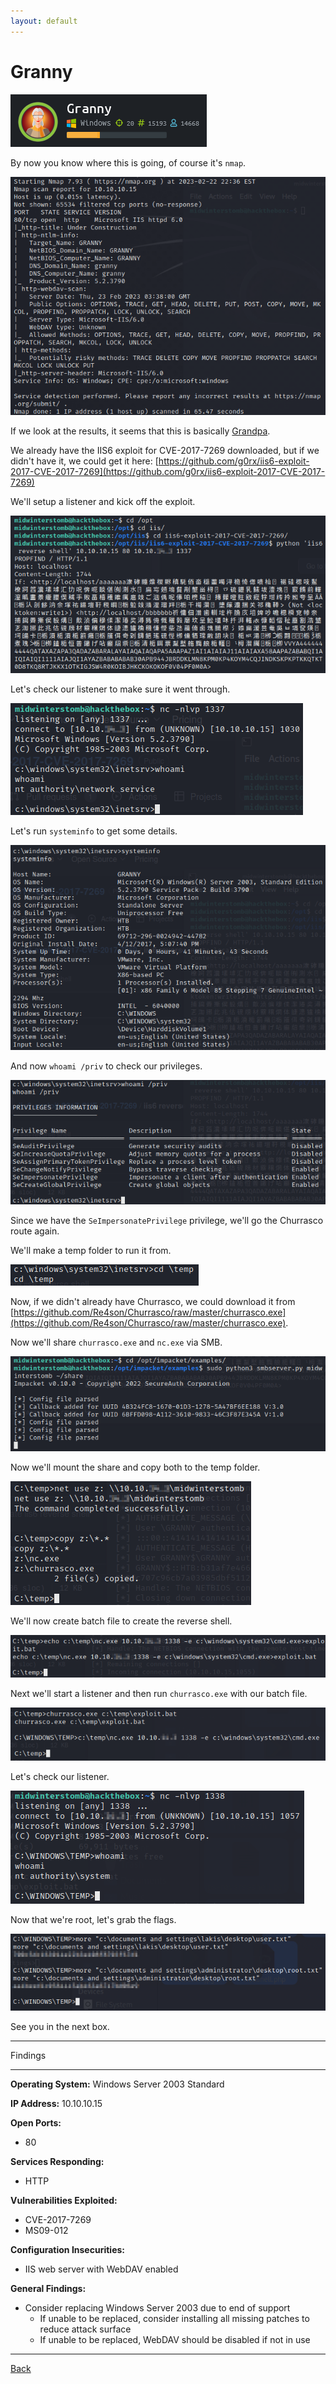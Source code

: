 ```yaml
---
layout: default
---
```


# Granny

![](./01.png)

By now you know where this is going, of course it's ```nmap```.

![](./02.png)

If we look at the results, it seems that this is basically [Grandpa](../2021-06-15-Grandpa/).

We already have the IIS6 exploit for CVE-2017-7269 downloaded, but if we didn't have it, we could get it here: [https://github.com/g0rx/iis6-exploit-2017-CVE-2017-7269](https://github.com/g0rx/iis6-exploit-2017-CVE-2017-7269)

We'll setup a listener and kick off the exploit.

![](./03.png)

Let's check our listener to make sure it went through.

![](./04.png)

Let's run ```systeminfo``` to get some details.

![](./05.png)

And now ```whoami /priv``` to check our privileges.

![](./06.png)

Since we have the ```SeImpersonatePrivilege``` privilege, we'll go the Churrasco route again.

We'll make a temp folder to run it from.

![](./07.png)

Now, if we didn't already have Churrasco, we could download it from [https://github.com/Re4son/Churrasco/raw/master/churrasco.exe](https://github.com/Re4son/Churrasco/raw/master/churrasco.exe).

Now we'll share ```churrasco.exe``` and ```nc.exe``` via SMB.

![](./08.png)

Now we'll mount the share and copy both to the temp folder.

![](./09.png)

We'll now create batch file to create the reverse shell.

![](./10.png)

Next we'll start a listener and then run ```churrasco.exe``` with our batch file.

![](./11.png)

Let's check our listener.

![](./12.png)

Now that we're root, let's grab the flags.

![](./13.png)

See you in the next box.

___

Findings

___

**Operating System:** Windows Server 2003 Standard

**IP Address:** 10.10.10.15

**Open Ports:**
- 80

**Services Responding:**
- HTTP

**Vulnerabilities Exploited:**
- CVE-2017-7269
- MS09-012

**Configuration Insecurities:**
- IIS web server with WebDAV enabled

**General Findings:**
- Consider replacing Windows Server 2003 due to end of support
  - If unable to be replaced, consider installing all missing patches to reduce attack surface
  - If unable to be replaced, WebDAV should be disabled if not in use

___

[Back](../)
